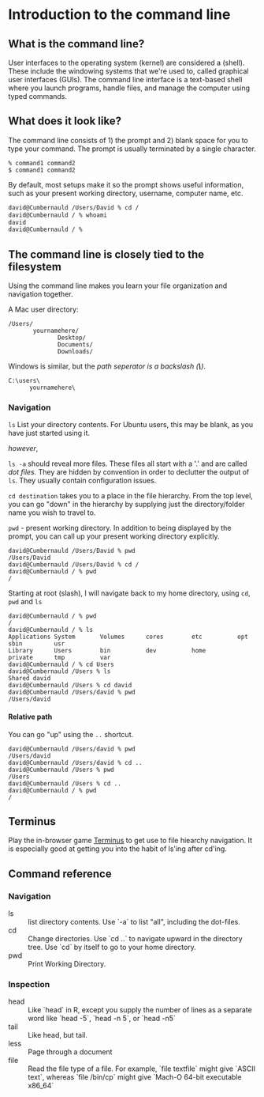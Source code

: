 # Introduction to the command line

## What is the command line?

User interfaces to the operating system (kernel) are considered a (shell). These include the windowing systems that we're used to, called graphical user interfaces
(GUIs).  The command line interface is a text-based shell where you launch programs, handle files, and manage the computer using typed commands.

## What does it look like?

The command line consists of 1) the prompt and 2) blank space for you to type your command. The prompt is usually terminated by a single character.

```
% command1 command2
$ command1 command2
```

By default, most setups make it so the prompt shows useful information, such as your present working directory, username, computer name, etc.

```bash
david@Cumbernauld /Users/David % cd /
david@Cumbernauld / % whoami
david
david@Cumbernauld / % 
```

## The command line is closely tied to the filesystem

Using the command line makes you learn your file organization and navigation together.

A Mac user directory:

```
/Users/
       yournamehere/
              Desktop/
              Documents/
              Downloads/
```

Windows is similar, but the _path seperator is a backslash (**\\**)_.
```
C:\users\
      yournamehere\
```

### Navigation

`ls` List your directory contents. For Ubuntu users, this may be blank, as you have just started using it.

_however_,

`ls -a` should reveal more files. These files all start with a '.' and are called _dot files._ They are hidden by convention in order to declutter the output of `ls`. They usually contain configuration issues.

`cd destination` takes you to a place in the file hierarchy. From the top level, you can go "down" in the hierarchy by supplying just the directory/folder name you wish to travel to.

`pwd` - present working directory. In addition to being displayed by the prompt, you can call up your present working directory explicitly.

```
david@Cumbernauld /Users/David % pwd
/Users/David
david@Cumbernauld /Users/David % cd /
david@Cumbernauld / % pwd
/
```


Starting at root (slash), I will navigate back to my home directory, using `cd`, `pwd` and `ls`
```
david@Cumbernauld / % pwd
/
david@Cumbernauld / % ls      
Applications System       Volumes      cores        etc          opt          sbin         usr
Library      Users        bin          dev          home         private      tmp          var
david@Cumbernauld / % cd Users
david@Cumbernauld /Users % ls
Shared david
david@Cumbernauld /Users % cd david
david@Cumbernauld /Users/david % pwd
/Users/david
```

#### Relative path

You can go "up" using the `..` shortcut.

```
david@Cumbernauld /Users/david % pwd
/Users/david
david@Cumbernauld /Users/david % cd ..
david@Cumbernauld /Users % pwd
/Users
david@Cumbernauld /Users % cd ..
david@Cumbernauld / % pwd
/
```

## Terminus

Play the in-browser game [Terminus](https://web.mit.edu/mprat/Public/web/Terminus/Web/main.html) to get use to file hiearchy navigation. 
It is especially good at getting you into the habit of ls'ing after cd'ing.

## Command reference

### Navigation
<dl>
       <dt>ls</dt>
       <dd>list directory contents. Use `-a` to list "all", including the dot-files.</dd>
       <dt>cd</dt>
       <dd>Change directories. Use `cd ..` to navigate upward in the directory tree. Use `cd` by itself to go to your home directory.</dd>
       <dt>pwd</dt>
       <dd>Print Working Directory.</dd>
</dl>

### Inspection
<dl>
       <dt>head</dt>
       <dd>Like `head` in R, except you supply the number of lines as a separate word like `head -5`, `head -n 5`, or `head -n5`</dd>
       <dt>tail</dt>
       <dd>Like head, but tail.</dd>
       <dt>less</dt>
       <dd>Page through a document</dd>
       <dt>file</dt>
       <dd>Read the file type of a file.  For example, `file textfile` might give `ASCII text`, whereas `file /bin/cp` might give `Mach-O 64-bit executable x86_64`
       </dd>
</dl>
              
           
